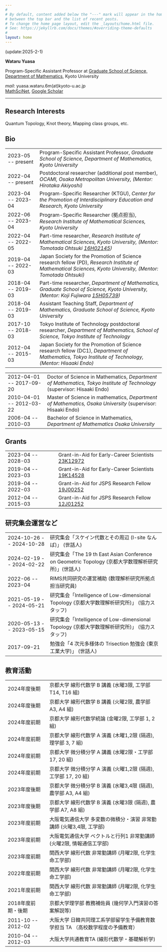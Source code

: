 ```yaml
---
#
# By default, content added below the "---" mark will appear in the home page
# between the top bar and the list of recent posts.
# To change the home page layout, edit the _layouts/home.html file.
# See: https://jekyllrb.com/docs/themes/#overriding-theme-defaults
#
layout: home
---
```

(update:2025-2-1)

**Wataru Yuasa**

Program-Specific Assistant Professor at [Graduate School of Science, Department of Mathematics](https://www.math.kyoto-u.ac.jp/en), Kyoto University

*mail*: yuasa.wataru.6m(at)kyoto-u.ac.jp  
[MathSciNet](https://mathscinet.ams.org/mathscinet/author?authorId=1215568),
[Google Scholar](https://scholar.google.co.jp/citations?hl=ja&user=WXyFD1wAAAAJ)

---

## Research Interests
Quantum Topology, Knot theory, Mapping class groups, etc.

## Bio

|||
|:--|:--|
|2023-05 -- present| Program-Specific Assistant Professor, *Graduate School of Science, Department of Mathematics, Kyoto University*|
|2022-04 -- present| Postdoctoral researcher (additional post member), *OCAMI, Osaka Metropolitan University, (Mentor: Hirotaka Akiyoshi)*|
|2023-04 -- 2023-04| Program-Specific Researcher (KTGU), *Center for the Promotion of Interdisciplinary Education and Research, Kyoto University*|
|2022-06 -- 2023-04| Program-Specific Researcher (拠点担当), *Research Institute of  Mathematical Sciences, Kyoto University*|
|2022-04 -- 2022-05| Part-time researcher, *Research Institute of  Mathematical Sciences, Kyoto University, (Mentor: Tomotada Ohtsuki [16H02145](https://kaken.nii.ac.jp/en/grant/KAKENHI-PROJECT-16H02145/))*|
|2019-04 -- 2022-03|Japan Society for the Promotion of Science research fellow (PD), *Research Institute of  Mathematical Sciences, Kyoto University, (Mentor: Tomotada Ohtsuki)*|
|2018-04 -- 2019-03|Part-time researcher, *Department of Mathematics, Graduate School of Science, Kyoto University, (Mentor: Koji Fujiwara [15H05739](https://kaken.nii.ac.jp/en/grant/KAKENHI-PROJECT-15H05739/))*|
|2018-04 -- 2019-03|Assistant Teaching Staff, *Department of Mathematics, Graduate School of Science, Kyoto University*|
|2017-10 -- 2018-03|Tokyo Institute of Technology postdoctoral researcher, *Department of Mathematics, School of Science, Tokyo Institute of Technology*|
|2012-04 -- 2015-03|Japan Society for the Promotion of Science research fellow (DC1), *Department of Mathematics, Tokyo Institute of Technology, (Mentor: Hisaaki Endo)*|  


|||
|:--|:--|
|2012-04-01 -- 2017-09-20|Doctor of Science in Mathematics, *Department of Mathematics, Tokyo Institute of Technology* (supervisor: Hisaaki Endo)|
|2010-04-01 -- 2012-03-22|Master of Science in mathematics, *Department of Mathematics, Osaka University* (supervisor: Hisaaki Endo)|
|2006-04 -- 2010-03|Bachelor of Science in Mathematics, *Department of Mathematics Osaka University*|

## Grants

|||
|:--|:--|
|2023-04 -- 2028-03|Grant-in-Aid for Early-Career Scientists [23K12972](https://kaken.nii.ac.jp/ja/grant/KAKENHI-PROJECT-23K12972/)|
|2019-04 -- 2023-03|Grant-in-Aid for Early-Career Scientists [19K14528](https://kaken.nii.ac.jp/en/grant/KAKENHI-PROJECT-19K14528/)|
|2019-04 -- 2022-03|Grant-in-Aid for JSPS Research Fellow [19J00252](https://kaken.nii.ac.jp/grant/KAKENHI-PROJECT-19J00252/)|
|2012-04 -- 2015-03|Grant-in-Aid for JSPS Research Fellow [12J01252](https://kaken.nii.ac.jp/en/grant/KAKENHI-PROJECT-12J01252/)|

## 研究集会運営など

|||
|:--|:--|
|2024-10-26 -- 2024-10-28|研究集会「スケイン代数とその周辺 (I-site なんば)」 (世話人)|
|2024-02-19 -- 2024-02-22|研究集会「The 19 th East Asian Conference on Geometric Topology (京都大学数理解析研究所)」(世話人)|
|2022-06 -- 2023-04|RIMS共同研究の運営補助 (数理解析研究所拠点担当研究員)|
|2021-05-19 -- 2024-05-21|研究集会「Intelligence of Low-dimensional Topology (京都大学数理解析研究所)」 (協力スタッフ)|
|2020-05-13 -- 2023-05-15|研究集会「Intelligence of Low-dimensional Topology (京都大学数理解析研究所)」 (協力スタッフ)|
|2017-09-21|勉強会「$4$ 次元多様体の Trisection 勉強会 (東京工業大学)」 (世話人)|

## 教育活動

|||
|:--|:--|
|2024年度後期|京都大学 線形代数学 B 講義 (水曜3限, 工学部 T14, T16 組)|
|2024年度後期|京都大学 線形代数学 B 講義 (火曜2限, 農学部 A3, A4 組)|
|2024年度前期|京都大学 線形代数学続論 (金曜2限, 工学部 1, 2 組)|
|2024年度前期|京都大学 線形代数学 A 演義 (木曜1,2限 (隔週), 理学部 3, 7 組)|
|2024年度前期|京都大学 微分積分学 A 講義 (水曜2限・工学部 17, 20 組)|
|2024年度前期|京都大学 微分積分学 A 演義 (火曜1,2限 (隔週), 工学部 17, 20 組)|
|2023年度後期|京都大学 微分積分学 B 演義 (水曜3,4限 (隔週), 農学部 A3, A4 組)|
|2023年度後期|京都大学 線形代数学 B 演義 (水曜3限 (隔週), 農学部 A7, A8 組)|
|2023年度前期|大阪電気通信大学 多変数の微積分・演習 非常勤講師  (火曜3,4限, 工学部)|
|2023年度前期|大阪電気通信大学 ベクトルと行列1 非常勤講師  (火曜2限, 情報通信工学部)|
|2023年度前期|関西大学 線形代数 非常勤講師 (月曜2限, 化学生命工学部)|
|2022年度前期|関西大学 線形代数 非常勤講師 (月曜2限, 化学生命工学部)|
|2021年度前期|関西大学 線形代数 非常勤講師 (月曜2限, 化学生命工学部)|
|2018年度前期・後期|京都大学理学部 教務補佐員 (幾何学入門演習の答案解説等)|
|2011-10 -- 2012-02|大阪大学 日韓共同理工系学部留学生予備教育数学担当 TA （高校数学程度の予備教育）|
|2010-04 -- 2012-03|大阪大学共通教育TA (線形代数学・基礎解析学)|
